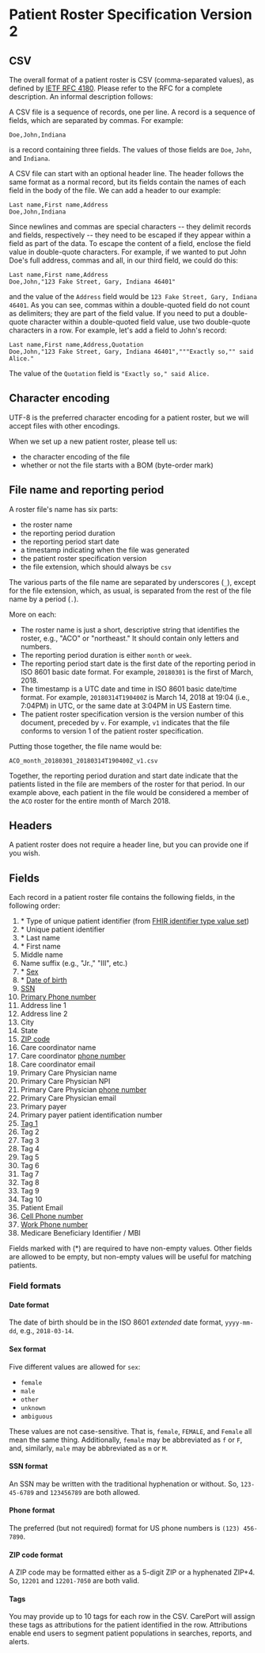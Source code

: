 # Patient Roster Specification Version 2

## CSV

The overall format of a patient roster is CSV (comma-separated values), as defined by [IETF RFC 4180](https://tools.ietf.org/html/rfc4180).
Please refer to the RFC for a complete description. An informal description follows:

A CSV file is a sequence of records, one per line. A record is a
sequence of fields, which are separated by commas. For example:

```csv
Doe,John,Indiana
```

is a record containing three fields. The values of those fields are `Doe`, `John`, and `Indiana`.

A CSV file can start with an optional header line. The header follows
the same format as a normal record, but its fields contain the names
of each field in the body of the file. We can add a header to our
example:

```csv
Last name,First name,Address
Doe,John,Indiana
```

Since newlines and commas are special characters -- they delimit
records and fields, respectively -- they need to be escaped if they
appear within a field as part of the data. To escape the content of a
field, enclose the field value in double-quote characters. For
example, if we wanted to put John Doe's full address, commas and all,
in our third field, we could do this:

```csv
Last name,First name,Address
Doe,John,"123 Fake Street, Gary, Indiana 46401"
```

and the value of the `Address` field would be `123 Fake Street, Gary,
Indiana 46401`. As you can see, commas within a double-quoted field do
not count as delimiters; they are part of the field value. If you need
to put a double-quote character within a double-quoted field value,
use two double-quote characters in a row. For example, let's add a
field to John's record:

```csv
Last name,First name,Address,Quotation
Doe,John,"123 Fake Street, Gary, Indiana 46401","""Exactly so,"" said Alice."
```

The value of the `Quotation` field is `"Exactly so," said Alice.`


## Character encoding

UTF-8 is the preferred character encoding for a patient roster, but we will accept files with other encodings.

When we set up a new patient roster, please tell us:
- the character encoding of the file
- whether or not the file starts with a BOM (byte-order mark)


## File name and reporting period

A roster file's name has six parts:
- the roster name
- the reporting period duration
- the reporting period start date
- a timestamp indicating when the file was generated
- the patient roster specification version
- the file extension, which should always be `csv`

The various parts of the file name are separated by underscores (`_`),
except for the file extension, which, as usual, is separated from the
rest of the file name by a period (`.`).

More on each:

- The roster name is just a short, descriptive string that identifies the roster, e.g., "ACO" or "northeast." It should contain only letters and numbers.
- The reporting period duration is either `month` or `week`.
- The reporting period start date is the first date of the reporting period in ISO 8601 basic date format. For example, `20180301` is the first of March, 2018.
- The timestamp is a UTC date and time in ISO 8601 basic date/time format. For example, `20180314T190400Z` is March 14, 2018 at 19:04 (i.e., 7:04PM) in UTC, or the same date at 3:04PM in US Eastern time.
- The patient roster specification version is the version number of this document, preceded by `v`. For example, `v1` indicates that the file conforms to version 1 of the patient roster specification.

Putting those together, the file name would be:

 `ACO_month_20180301_20180314T190400Z_v1.csv`

Together, the reporting period duration and start date indicate that the patients listed in the file are members of the roster for that period. In our example above, each patient in the file would be considered a member of the `ACO` roster for the entire month of March 2018.


## Headers

A patient roster does not require a header line, but you can provide one if you wish.


## Fields

Each record in a patient roster file contains the following fields, in the following order:

1. \* Type of unique patient identifier (from [FHIR identifier type value set](https://www.hl7.org/fhir/valueset-identifier-type.html))
2. \* Unique patient identifier
3. \* Last name
4. \* First name
5. Middle name
6. Name suffix (e.g., "Jr.," "III", etc.)
7. \* [Sex](#sex-format)
8. \* [Date of birth](#date-format)
9. [SSN](#ssn-format)
10. [Primary Phone number](#phone-format)
11. Address line 1
12. Address line 2
13. City
14. State
15. [ZIP code](#zip-format)
16. Care coordinator name
17. Care coordinator [phone number](#phone-format)
18. Care coordinator email
19. Primary Care Physician name
20. Primary Care Physician NPI
21. Primary Care Physician [phone number](#phone-format)
22. Primary Care Physician email
23. Primary payer
24. Primary payer patient identification number
25. [Tag 1](#tag-details)
26. Tag 2
27. Tag 3
28. Tag 4
29. Tag 5
30. Tag 6
31. Tag 7
32. Tag 8
33. Tag 9
34. Tag 10
35. Patient Email
36. [Cell Phone number](#phone-format)
37. [Work Phone number](#phone-format)
38. Medicare Beneficiary Identifier / MBI

Fields marked with (\*) are required to have non-empty values. Other
fields are allowed to be empty, but non-empty values will be useful
for matching patients.


### Field formats
#### <a name="date-format"></a>Date format

The date of birth should be in the ISO 8601 _extended_ date format, `yyyy-mm-dd`, e.g., `2018-03-14`.


#### <a name="sex-format"></a>Sex format

Five different values are allowed for `sex`:
- `female`
- `male`
- `other`
- `unknown`
- `ambiguous`

These values are not case-sensitive. That is, `female`, `FEMALE`, and `Female` all mean the same thing. Additionally, `female` may be abbreviated as `f` or `F`, and, similarly, `male` may be abbreviated as `m` or `M`.


#### <a name="ssn-format"></a>SSN format

An SSN may be written with the traditional hyphenation or without.
So, `123-45-6789` and `123456789` are both allowed.


#### <a name="phone-format"></a>Phone format

The preferred (but not required) format for US phone numbers is
`(123) 456-7890`.


#### <a name="zip-format"></a>ZIP code format

A ZIP code may be formatted either as a 5-digit ZIP or a hyphenated ZIP+4.
So, `12201` and `12201-7050` are both valid.


#### <a name="tag-details"></a>Tags

You may provide up to 10 tags for each row in the CSV. CarePort will
assign these tags as attributions for the patient identified in the row.
Attributions enable end users to segment patient populations in searches,
reports, and alerts.
